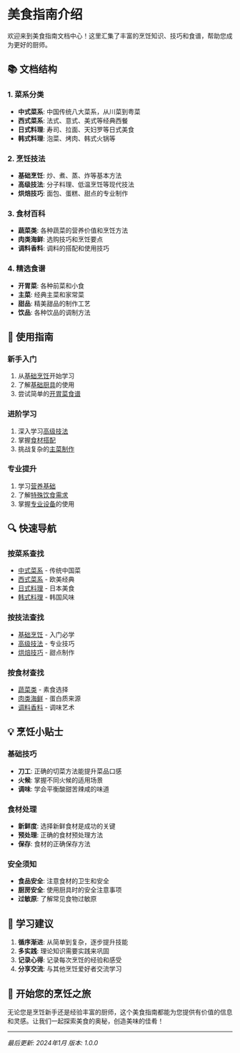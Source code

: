 # 美食指南介绍

欢迎来到美食指南文档中心！这里汇集了丰富的烹饪知识、技巧和食谱，帮助您成为更好的厨师。

## 📚 文档结构

### 1. 菜系分类
- **中式菜系**: 中国传统八大菜系，从川菜到粤菜
- **西式菜系**: 法式、意式、美式等经典西餐
- **日式料理**: 寿司、拉面、天妇罗等日式美食
- **韩式料理**: 泡菜、烤肉、韩式火锅等

### 2. 烹饪技法
- **基础烹饪**: 炒、煮、蒸、炸等基本方法
- **高级技法**: 分子料理、低温烹饪等现代技法
- **烘焙技巧**: 面包、蛋糕、甜点的专业制作

### 3. 食材百科
- **蔬菜类**: 各种蔬菜的营养价值和烹饪方法
- **肉类海鲜**: 选购技巧和烹饪要点
- **调料香料**: 调料的搭配和使用技巧

### 4. 精选食谱
- **开胃菜**: 各种前菜和小食
- **主菜**: 经典主菜和家常菜
- **甜品**: 精美甜品的制作工艺
- **饮品**: 各种饮品的调制方法

## 🎯 使用指南

### 新手入门
1. 从[基础烹饪](./cooking/basic-cooking.md)开始学习
2. 了解[基础厨具](./tools/basic-tools.md)的使用
3. 尝试简单的[开胃菜食谱](./recipes/appetizers.md)

### 进阶学习
1. 深入学习[高级技法](./cooking/advanced-cooking.md)
2. 掌握[食材搭配](./ingredients/spices-herbs.md)
3. 挑战复杂的[主菜制作](./recipes/main-courses.md)

### 专业提升
1. 学习[营养基础](./nutrition/nutrition-basics.md)
2. 了解[特殊饮食需求](./nutrition/dietary-restrictions.md)
3. 掌握[专业设备](./tools/advanced-equipment.md)的使用

## 🔍 快速导航

### 按菜系查找
- [中式菜系](./cuisines/chinese-cuisine.md) - 传统中国菜
- [西式菜系](./cuisines/western-cuisine.md) - 欧美经典
- [日式料理](./cuisines/japanese-cuisine.md) - 日本美食
- [韩式料理](./cuisines/korean-cuisine.md) - 韩国风味

### 按技法查找
- [基础烹饪](./cooking/basic-cooking.md) - 入门必学
- [高级技法](./cooking/advanced-cooking.md) - 专业技巧
- [烘焙技巧](./cooking/baking.md) - 甜点制作

### 按食材查找
- [蔬菜类](./ingredients/vegetables.md) - 素食选择
- [肉类海鲜](./ingredients/meat-seafood.md) - 蛋白质来源
- [调料香料](./ingredients/spices-herbs.md) - 调味艺术

## 💡 烹饪小贴士

### 基础技巧
- **刀工**: 正确的切菜方法能提升菜品口感
- **火候**: 掌握不同火候的适用场景
- **调味**: 学会平衡酸甜苦辣咸的味道

### 食材处理
- **新鲜度**: 选择新鲜食材是成功的关键
- **预处理**: 正确的食材预处理方法
- **保存**: 食材的正确保存方法

### 安全须知
- **食品安全**: 注意食材的卫生和安全
- **厨房安全**: 使用厨具时的安全注意事项
- **过敏原**: 了解常见食物过敏原

## 📖 学习建议

1. **循序渐进**: 从简单到复杂，逐步提升技能
2. **多实践**: 理论知识需要实践来巩固
3. **记录心得**: 记录每次烹饪的经验和感受
4. **分享交流**: 与其他烹饪爱好者交流学习

## 🎉 开始您的烹饪之旅

无论您是烹饪新手还是经验丰富的厨师，这个美食指南都能为您提供有价值的信息和灵感。让我们一起探索美食的奥秘，创造美味的佳肴！

---

*最后更新: 2024年1月*
*版本: 1.0.0*